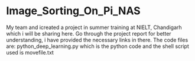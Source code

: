 # Image_Sorting_On_Pi_NAS
My team and icreated a project  in summer training at NIELT, Chandigarh which i will be sharing here.
Go through the project report for better understanding, i have provided the necessary links in there.
The code files are: python_deep_learning.py which is the python code and the shell script used is movefile.txt
